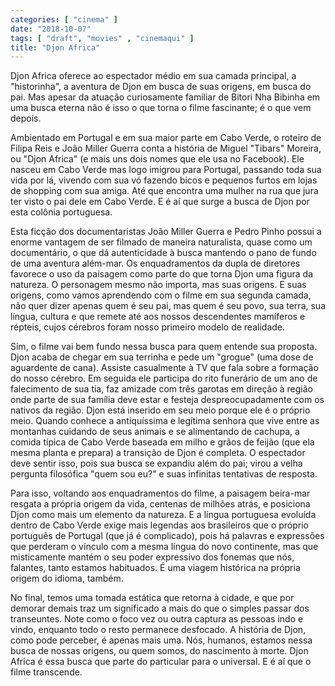 ```yaml
---
categories: [ "cinema" ]
date: "2018-10-07"
tags: [ "draft", "movies" , "cinemaqui" ]
title: "Djon Africa"
---
```

Djon Africa oferece ao espectador médio em sua camada principal, a
"historinha", a aventura de Djon em busca de suas origens, em busca do
pai. Mas apesar da atuação curiosamente familiar de Bitori Nha Bibinha
em uma busca eterna não é isso o que torna o filme fascinante; é o
que vem depois.

Ambientado em Portugal e em sua maior parte em Cabo Verde, o roteiro
de Filipa Reis e João Miller Guerra conta a história de Miguel
"Tibars" Moreira, ou "Djon Africa" (e mais uns dois nomes que ele usa
no Facebook). Ele nasceu em Cabo Verde mas logo imigrou para Portugal,
passando toda sua vida por lá, vivendo com sua vó fazendo bicos e
pequenos furtos em lojas de shopping com sua amiga. Até que encontra
uma mulher na rua que jura ter visto o pai dele em Cabo Verde. E é aí
que surge a busca de Djon por esta colônia portuguesa.

Esta ficção dos documentaristas João Miller Guerra e Pedro Pinho
possui a enorme vantagem de ser filmado de maneira naturalista, quase
como um documentário, o que dá autenticidade à busca mantendo o
pano de fundo de uma aventura além-mar. Os enquadramentos da dupla de
diretores favorece o uso da paisagem como parte do que torna Djon uma
figura da natureza. O personagem mesmo não importa, mas suas origens. E
suas origens, como vamos aprendendo com o filme em sua segunda camada,
não quer dizer apenas quem é seu pai, mas quem é seu povo, sua terra,
sua língua, cultura e que remete até aos nossos descendentes mamíferos
e répteis, cujos cérebros foram nosso primeiro modelo de realidade.

Sim, o filme vai bem fundo nessa busca para quem entende sua
proposta. Djon acaba de chegar em sua terrinha e pede um "grogue"
(uma dose de aguardente de cana). Assiste casualmente à TV que fala
sobre a formação do nosso cérebro. Em seguida ele participa do rito
funerário de um ano de falecimento de sua tia, faz amizade com três
garotas em direção à região onde parte de sua família deve estar
e festeja despreocupadamente com os nativos da região. Djon está
inserido em seu meio porque ele é o próprio meio. Quando conhece a
antiquíssima e legítima senhora que vive entre as montanhas cuidando de
seus animais e se alimentando de cachupa, a comida típica de Cabo Verde
baseada em milho e grãos de feijão (que ela mesma planta e prepara)
a transição de Djon é completa. O espectador deve sentir isso, pois
sua busca se expandiu além do pai; virou a velha pergunta filosófica
"quem sou eu?" e suas infinitas tentativas de resposta.

Para isso, voltando aos enquadramentos do filme, a paisagem beira-mar
resgata a própria origem da vida, centenas de milhões atrás, e
posiciona Djon como mais um elemento da natureza. E a língua portuguesa
evoluída dentro de Cabo Verde exige mais legendas aos brasileiros que
o próprio português de Portugal (que já é complicado), pois há
palavras e expressões que perderam o vínculo com a mesma língua do
novo continente, mas que misticamente mantém o seu poder expressivo
dos fonemas que nós, falantes, tanto estamos habituados. É uma viagem
histórica na própria origem do idioma, também.

No final, temos uma tomada estática que retorna à cidade, e que por
demorar demais traz um significado a mais do que o simples passar dos
transeuntes. Note como o foco vez ou outra captura as pessoas indo e
vindo, enquanto todo o resto permanece desfocado. A história de Djon,
como pode perceber, é apenas mais uma. Nós, humanos, estamos nessa
busca de nossas origens, ou quem somos, do nascimento à morte. Djon
Africa é essa busca que parte do particular para o universal. E é aí
que o filme transcende.

